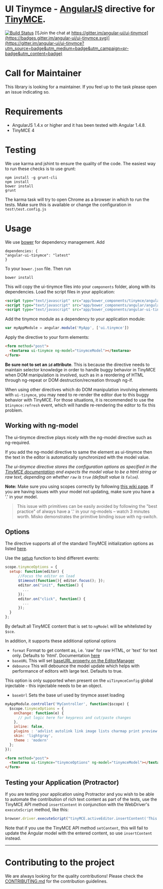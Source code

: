 # UI Tinymce - [AngularJS](http://angularjs.org/) directive for [TinyMCE](http://tinymce.com).

[![Build Status](https://travis-ci.org/angular-ui/ui-tinymce.png)](https://travis-ci.org/angular-ui/ui-tinymce) 
[![Join the chat at https://gitter.im/angular-ui/ui-tinymce](https://badges.gitter.im/angular-ui/ui-tinymce.svg)](https://gitter.im/angular-ui/ui-tinymce?utm_source=badge&utm_medium=badge&utm_campaign=pr-badge&utm_content=badge)

# Call for Maintainer

This library is looking for a maintainer. If you feel up to the task please open an issue indicating so.

# Requirements

- AngularJS 1.4.x or higher and it has been tested with Angular 1.4.8.
- TinyMCE 4

# Testing

We use karma and jshint to ensure the quality of the code.  The easiest way to run these checks is to use grunt:
```
npm install -g grunt-cli
npm install
bower install
grunt
```  

The karma task will try to open Chrome as a browser in which to run the tests.  Make sure this is available or change the configuration in `test\test.config.js`

# Usage

We use [bower](http://twitter.github.com/bower/) for dependency management.  Add

```
dependencies: {
"angular-ui-tinymce": "latest"
}
```

To your `bower.json` file. Then run

```
bower install
```

This will copy the ui-tinymce files into your `components` folder, along with its dependencies. Load the script files in your application:

```html
<script type="text/javascript" src="app/bower_components/tinymce/angular-ui-tinymce.js"></script>
<script type="text/javascript" src="app/bower_components/angular/angular.js"></script>
<script type="text/javascript" src="app/bower_components/angular-ui-tinymce/src/angular-ui-tinymce.js"></script>
```

Add the tinymce module as a dependency to your application module:

```javascript
var myAppModule = angular.module('MyApp', ['ui.tinymce'])
```

Apply the directive to your form elements:

```html
<form method="post">
  <textarea ui-tinymce ng-model="tinymceModel"></textarea>
</form>
```

**Be sure not to set an `id` attribute**. This is because the directive needs to maintain selector knowledge in order to handle buggy behavior in TinyMCE when DOM manipulation is involved, such as in a reordering of HTML through ng-repeat or DOM destruction/recreation through ng-if.

When using other directives which do DOM manipulation involving elements with `ui-tinymce`, you may need to re-render the editor due to this buggy behavior with TinyMCE. For those situations, it is recommended to use the `$tinymce:refresh` event, which will handle re-rendering the editor to fix this problem.

## Working with ng-model

The ui-tinymce directive plays nicely with the ng-model directive such as ng-required.

If you add the ng-model directive to same the element as ui-tinymce then the text in the editor is automatically synchronized with the model value.

_The ui-tinymce directive stores the configuration options as specified in the [TinyMCE documentation](http://www.tinymce.com/wiki.php/Configuration) and expects the model value to be a html string or raw text, depending on whether `raw` is `true` (default value is `false`)._

**Note:** Make sure you using scopes correctly by following [this wiki page](https://github.com/angular/angular.js/wiki/Understanding-Scopes). If you are having issues with your model not updating, make sure you have a '.' in your model.

> This issue with primitives can be easily avoided by following the "best practice" of always have a '.' in your ng-models – watch 3 minutes worth. Misko demonstrates the primitive binding issue with ng-switch.

## Options

The directive supports all of the standard TinyMCE initialization options as listed [here](http://www.tinymce.com/wiki.php/Configuration).

Use the [setup](https://www.tinymce.com/docs/configure/integration-and-setup/#setup) function to bind different events:

```javascript
scope.tinymceOptions = {
  setup: function(editor) {
      //Focus the editor on load
      $timeout(function(){ editor.focus(); });
      editor.on("init", function() {
        ...
      });
      editor.on("click", function() {
        ...
      });
  }
};
```
By default all TinyMCE content that is set to `ngModel` will be whitelisted by `$sce`.

In addition, it supports these additional optional options

- `format` Format to get content as, i.e. 'raw' for raw HTML, or 'text' for text only. Defaults to 'html'. Documentation [here](http://www.tinymce.com/wiki.php/api4:method.tinymce.Editor.getContent)
- `baseURL` This will set [baseURL property on the EditorManager](https://www.tinymce.com/docs/api/class/tinymce.editormanager/)
- `debounce` This will debounce the model update which helps with performance of editors with large text. Defaults to true.

This option is only supported when present on the `uiTinymceConfig` global injectable - this injectable needs to be an object.

- `baseUrl` Sets the base url used by tinymce asset loading

```javascript
myAppModule.controller('MyController', function($scope) {
  $scope.tinymceOptions = {
    onChange: function(e) {
      // put logic here for keypress and cut/paste changes
    },
    inline: false,
    plugins : 'advlist autolink link image lists charmap print preview',
    skin: 'lightgray',
    theme : 'modern'
  };
});
```
```html
<form method="post">
  <textarea ui-tinymce="tinymceOptions" ng-model="tinymceModel"></textarea>
</form>
```

## Testing your Application (Protractor)

If you are testing your application using Protractor and you wish to be able to automate the
contribution of rich text content as part of the tests, use the TinyMCE API method `insertContent`
in conjunction with the WebDriver's `executeScript` method, like this:

```javascript
browser.driver.executeScript("tinyMCE.activeEditor.insertContent('This is <em>RICH</em> content')");
```

Note that if you use the TinyMCE API method `setContent`, this will fail to update the Angular model
with the entered content, so use `insertContent` instead.

----


# Contributing to the project

We are always looking for the quality contributions! Please check the [CONTRIBUTING.md](CONTRIBUTING.md) for the contribution guidelines.
